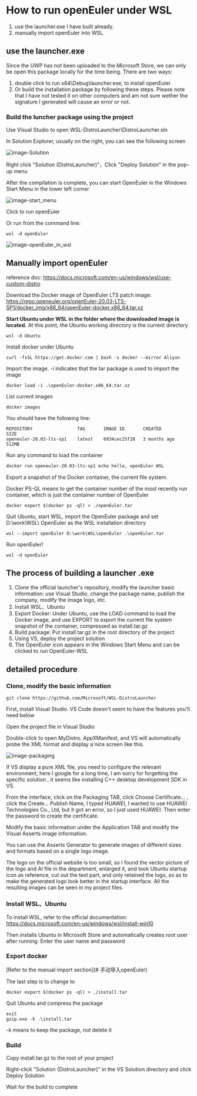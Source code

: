 # How to run openEuler under WSL

1. use the launcher.exe I have built already.
2. manually import openEuler into  WSL

## use the launcher.exe

Since the UWP has not been uploaded to the Microsoft Store, we can only be open this package locally for the time being. There are two ways:

1. double click to run  x64\Debug\launcher.exe, to install openEuler
2. Or build the installation package by following these steps. Please note that I have not tested it on other computers and am not sure wether the signature I generated will cause an error or not.

### Build the luncher  package using the project

Use Visual Studio to open WSL-DistroLauncher\DistroLauncher.sln

In Solution Explorer, usually on the right, you can see the following screen

![image-Solution](./readme_img/Solution.png)

Right click "Solution (DistroLauncher)"，Click "Deploy Solution" in the pop-up menu 

After the compilation is complete, you can start OpenEuler in the Windows Start Menu in the lower left corner

![image-start_menu](./readme_img/start_menu.png)

Click to run openEuler

Or run from the command line:

```
wsl -d openEuler
```

![image-openEuler_in_wsl](./readme_img/openEuler_in_wsl.png)

## Manually import openEuler

reference doc: https://docs.microsoft.com/en-us/windows/wsl/use-custom-distro

Download the Docker image of OpenEuler LTS patch image: https://repo.openeuler.org/openEuler-20.03-LTS-SP1/docker_img/x86_64/openEuler-docker.x86_64.tar.xz



**Start Ubuntu under WSL** **in the folder where the downloaded image is located.** At this point, the Ubuntu working directory is the current directory

```
wsl -d Ubuntu
```



Install docker under Ubuntu

```
curl -fsSL https://get.docker.com | bash -s docker --mirror Aliyun
```



Import the image. -i indicates that the tar package is used to import the image

```shell
docker load -i .\openEuler-docker.x86_64.tar.xz
```



List current images

```
docker images
```



You should have the following line:

```
REPOSITORY                 TAG       IMAGE ID       CREATED         SIZE
openeuler-20.03-lts-sp1    latest    6934cec25f28   3 months ago    512MB
```



Run any command to load the container

```sh
docker run openeuler-20.03-lts-sp1 echo hello, openEuler WSL
```



Export a snapshot of the Docker container, the current file system.

Docker PS-QL means to get the container number of the most recently run container, which is just the container number of OpenEuler

```shell
docker export $(docker ps -ql) > ./openEuler.tar
```



Quit Ubuntu, start WSL, import the OpenEuler package and set D:\work\WSL\ OpenEuler as the WSL installation directory

```
wsl --import openEuler D:\work\WSL\openEuler .\openEuler.tar
```



Run openEuler!

```
wsl -d openEuler
```



## The process of building a launcher .exe

1. Clone the official launcher's repository, modify the launcher basic information: use Visual Studio, change the package name, publish the company, modify the image logo, etc.
2. Install WSL、Ubuntu
3. Export Docker: Under Ubuntu, use the LOAD command to load the Docker image, and use EXPORT to export the current file system snapshot of the container, compressed as install.tar.gz
4. Build package: Put install.tar.gz in the root directory of the project
5. Using VS, deploy the project solution
6. The OpenEuler icon appears in the Windows Start Menu and can be clicked to run OpenEuler-WSL

## detailed procedure

### Clone, modify the basic information

```shell
git clone https://github.com/Microsoft/WSL-DistroLauncher
```



First, install Visual Studio. VS Code doesn't seem to have the features you'll need below

Open the project file in Visual Studio

Double-click to open MyDistro. AppXManifest, and VS will automatically probe the XML format and display a nice screen like this.

![image-packaging](./readme_img/packaging.png)

If VS display a pure XML file, you need to configure the relevant environment, here I google for a long time, I am sorry for forgetting the specific solution , it seems like installing C++ desktop development SDK in VS.



From the interface, click on the Packaging TAB, click Choose Certificate... , click the Create... Publish Name, I typed HUAWEI, I wanted to use HUAWEI Technologies Co., Ltd, but it got an error, so I just used HUAWEI. Then enter the password to create the certificate.



Modify the basic information under the Application TAB and modify the Visual Asserts image information.

You can use the Asserts Generator to generate images of different sizes and formats based on a single logo image.

The logo on the official website is too small, so I found the vector picture of the logo and AI file in the department, enlarged it, and took Ubuntu startup icon as reference, cut out the text part, and only retained the logo, so as to make the generated logo look better in the startup interface. All the resulting images can be seen in my project files.

### Install WSL、Ubuntu

To install WSL, refer to the official documentation: https://docs.microsoft.com/en-us/windows/wsl/install-win10

Then installs Ubuntu in Microsoft Store and automatically creates root user after running. Enter the user name and password

### Export docker

[Refer to the manual import section](# 手动导入openEuler)

The last step is to change to

```
docker export $(docker ps -ql) > ./install.tar
```

Quit Ubuntu and compress the package

```
exit
gzip.exe -k .\install.tar
```

-k means to keep the package, not delete it

### Build 

Copy install.tar.gz to the root of your project

Right-click "Solution (DistroLauncher)" in the VS Solution directory and click Deploy Solution

Wait for the build to complete


